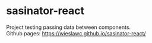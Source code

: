 # sasinator-react
Project testing passing data between components.  
Github pages: https://wieslawc.github.io/sasinator-react/

